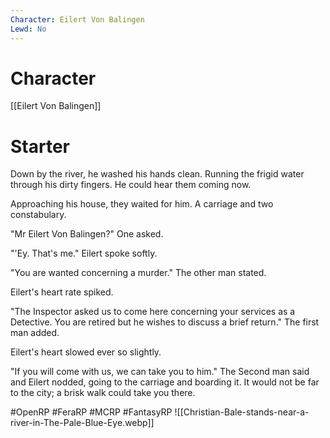 ```yaml
---
Character: Eilert Von Balingen
Lewd: No
---
```

# Character
[[Eilert Von Balingen]]

# Starter
Down by the river, he washed his hands clean. Running the frigid water through his dirty fingers. He could hear them coming now.

Approaching his house, they waited for him. A carriage and two constabulary.

"Mr Eilert Von Balingen?" One asked.

"'Ey. That's me." Eilert spoke softly.

"You are wanted concerning a murder." The other man stated.

Eilert's heart rate spiked.

"The Inspector asked us to come here concerning your services as a Detective. You are retired but he wishes to discuss a brief return." The first man added.

Eilert's heart slowed ever so slightly.

"If you will come with us, we can take you to him." The Second man said and Eilert nodded, going to the carriage and boarding it. It would not be far to the city; a brisk walk could take you there.

#OpenRP #FeraRP #MCRP #FantasyRP
![[Christian-Bale-stands-near-a-river-in-The-Pale-Blue-Eye.webp]]